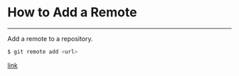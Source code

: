 # How to Add a Remote

---

Add a remote to a repository.

```bash
$ git remote add <url>
```

[link](https://git-scm.com/docs/git-remote#Documentation/git-remote.txt-emaddem)
